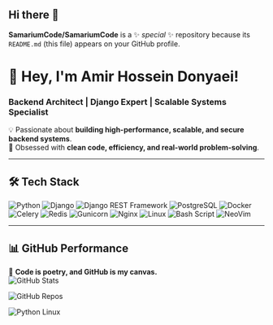 ## Hi there 👋

**SamariumCode/SamariumCode** is a ✨ _special_ ✨ repository because its `README.md` (this file) appears on your GitHub profile.

# 🚀 Hey, I'm Amir Hossein Donyaei!

### **Backend Architect | Django Expert | Scalable Systems Specialist**

💡 Passionate about **building high-performance, scalable, and secure backend systems**.  
🎯 Obsessed with **clean code, efficiency, and real-world problem-solving**.

---

## 🛠️ Tech Stack

<p align="left">
  <img src="https://img.shields.io/badge/python-3670A0?style=for-the-badge&logo=python&logoColor=ffdd54" alt="Python" />
  <img src="https://img.shields.io/badge/django-%23092E20.svg?style=for-the-badge&logo=django&logoColor=white" alt="Django" />
  <img src="https://img.shields.io/badge/Django%20REST%20Framework-ff1709?style=for-the-badge&logo=django&logoColor=white" alt="Django REST Framework" />
  <img src="https://img.shields.io/badge/postgres-%23316192.svg?style=for-the-badge&logo=postgresql&logoColor=white" alt="PostgreSQL" />
  <img src="https://img.shields.io/badge/docker-%230db7ed.svg?style=for-the-badge&logo=docker&logoColor=white" alt="Docker" />
  <img src="https://img.shields.io/badge/celery-%23a9cc54.svg?style=for-the-badge&logo=celery&logoColor=ddf4a4" alt="Celery" />
  <img src="https://img.shields.io/badge/redis-%23DD0031.svg?style=for-the-badge&logo=redis&logoColor=white" alt="Redis" />
  <img src="https://img.shields.io/badge/gunicorn-%298729.svg?style=for-the-badge&logo=gunicorn&logoColor=white" alt="Gunicorn" />
  <img src="https://img.shields.io/badge/nginx-%23009639.svg?style=for-the-badge&logo=nginx&logoColor=white" alt="Nginx" />
  <img src="https://img.shields.io/badge/Linux-FCC624?style=for-the-badge&logo=linux&logoColor=black" alt="Linux" />
  <img src="https://img.shields.io/badge/bash_script-%23121011.svg?style=for-the-badge&logo=gnu-bash&logoColor=white" alt="Bash Script" />
  <img src="https://img.shields.io/badge/NeoVim-%2357A143.svg?&style=for-the-badge&logo=neovim&logoColor=white" alt="NeoVim" />
</p>

---

## 📊 GitHub Performance

🚀 **Code is poetry, and GitHub is my canvas.**  
![GitHub Stats](https://github-readme-stats.vercel.app/api?username=SamariumCode&show_icons=true&count_private=true&hide=stars&theme=radical)

![GitHub Repos](https://github-readme-stats.vercel.app/api/top-langs/?username=SamariumCode&layout=compact&theme=radical&langs_count=5)

![Python Linux](https://img.shields.io/badge/Python%20🐍-Linux%20🐧-1E2A47?style=for-the-badge&logo=python&logoColor=FFD43B&labelColor=1E2A47&logo=linux)

